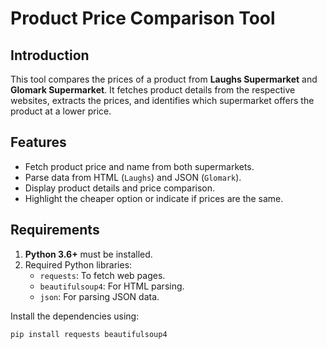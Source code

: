 # Product Price Comparison Tool

## Introduction
This tool compares the prices of a product from **Laughs Supermarket** and **Glomark Supermarket**. It fetches product details from the respective websites, extracts the prices, and identifies which supermarket offers the product at a lower price.

## Features
- Fetch product price and name from both supermarkets.
- Parse data from HTML (`Laughs`) and JSON (`Glomark`).
- Display product details and price comparison.
- Highlight the cheaper option or indicate if prices are the same.

## Requirements
1. **Python 3.6+** must be installed.
2. Required Python libraries:
   - `requests`: To fetch web pages.
   - `beautifulsoup4`: For HTML parsing.
   - `json`: For parsing JSON data.

Install the dependencies using:
```bash
pip install requests beautifulsoup4
